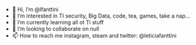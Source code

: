 - 👋 Hi, I’m @lfanttini
- 👀 I’m interested in TI security, Big Data, code, tea, games, take a nap...
- 🌱 I’m currently learning all ot Ti stuff
- 💞️ I’m looking to collaborate on null
- 📫 How to reach me instagram, steam and twitter: @leticiafanttini 

<!---
lfanttini/lfanttini is a ✨ special ✨ repository because its `README.md` (this file) appears on your GitHub profile.
You can click the Preview link to take a look at your changes.
--->
